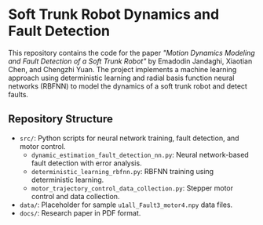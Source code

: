# Soft Trunk Robot Dynamics and Fault Detection

This repository contains the code for the paper *"Motion Dynamics Modeling and Fault Detection of a Soft Trunk Robot"* by Emadodin Jandaghi, Xiaotian Chen, and Chengzhi Yuan. The project implements a machine learning approach using deterministic learning and radial basis function neural networks (RBFNN) to model the dynamics of a soft trunk robot and detect faults.

## Repository Structure
- `src/`: Python scripts for neural network training, fault detection, and motor control.
  - `dynamic_estimation_fault_detection_nn.py`: Neural network-based fault detection with error analysis.
  - `deterministic_learning_rbfnn.py`: RBFNN training using deterministic learning.
  - `motor_trajectory_control_data_collection.py`: Stepper motor control and data collection.
- `data/`: Placeholder for sample `u1all_Fault3_motor4.npy` data files.
- `docs/`: Research paper in PDF format.

